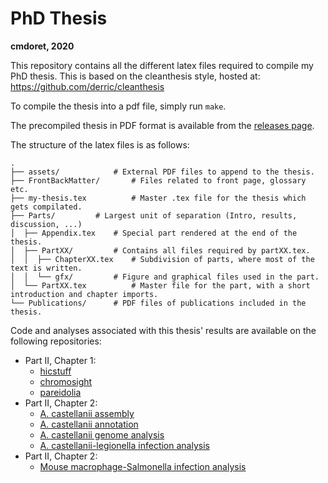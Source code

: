 # PhD Thesis
**cmdoret, 2020**

This repository contains all the different latex files required to compile my PhD thesis.
This is based on the cleanthesis style, hosted at: https://github.com/derric/cleanthesis

To compile the thesis into a pdf file, simply run `make`.

The precompiled thesis in PDF format is available from the [releases page](https://github.com/cmdoret/phd/releases).

The structure of the latex files is as follows:

```
.
├── assets/       	   # External PDF files to append to the thesis.
├── FrontBackMatter/       # Files related to front page, glossary etc.
├── my-thesis.tex          # Master .tex file for the thesis which gets compilated.
├── Parts/		   # Largest unit of separation (Intro, results, discussion, ...)
│  ├── Appendix.tex	   # Special part rendered at the end of the thesis.
│  ├── PartXX/		   # Contains all files required by partXX.tex.
│  │  ├── ChapterXX.tex	   # Subdivision of parts, where most of the text is written.
│  │  └── gfx/		   # Figure and graphical files used in the part.
│  └── PartXX.tex          # Master file for the part, with a short introduction and chapter imports.
└── Publications/	   # PDF files of publications included in the thesis.
```

Code and analyses associated with this thesis' results are available on the following repositories:

* Part II, Chapter 1:
  + [hicstuff](https://github.com/koszullab/hicstuff)
  + [chromosight](https://github.com/koszullab/chromosight)
  + [pareidolia](https://github.com/koszullab/pareidolia)
* Part II, Chapter 2:
  + [A. castellanii assembly](https://github.com/cmdoret/Acastellanii_hybrid_assembly)
  + [A. castellanii annotation](https://github.com/cmdoret/Acastellanii_genome_annotation)
  + [A. castellanii genome analysis](https://github.com/cmdoret/Acastellanii_genome_analysis)
  + [A. castellanii-legionella infection analysis](https://github.com/cmdoret/Acastellanii_legionella_infection)
* Part II, Chapter 2:
  + [Mouse macrophage-Salmonella infection analysis](https://github.com/cmdoret/mouse_salmonella_infection)
